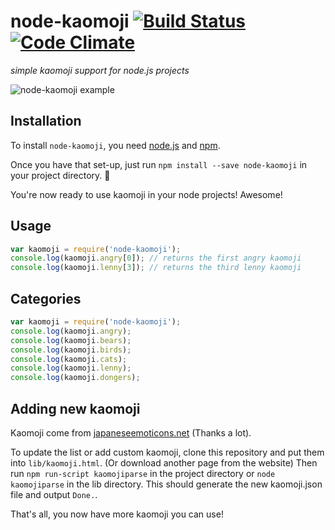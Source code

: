 # node-kaomoji [![Build Status](https://travis-ci.org/omnidan/node-kaomoji.svg?branch=master)](https://travis-ci.org/omnidan/node-kaomoji) [![Code Climate](https://codeclimate.com/github/omnidan/node-kaomoji/badges/gpa.svg)](https://codeclimate.com/github/omnidan/node-kaomoji)
_simple kaomoji support for node.js projects_

![node-kaomoji example](http://i.imgur.com/Lb9PSRe.png) 

## Installation
To install `node-kaomoji`, you need [node.js](http://nodejs.org/) and [npm](https://github.com/npm/npm#super-easy-install).

Once you have that set-up, just run `npm install --save node-kaomoji` in your project directory. :ship:

You're now ready to use kaomoji in your node projects! Awesome!

## Usage
```javascript
var kaomoji = require('node-kaomoji');
console.log(kaomoji.angry[0]); // returns the first angry kaomoji
console.log(kaomoji.lenny[3]); // returns the third lenny kaomoji
```

## Categories
```javascript
var kaomoji = require('node-kaomoji');
console.log(kaomoji.angry);
console.log(kaomoji.bears);
console.log(kaomoji.birds);
console.log(kaomoji.cats);
console.log(kaomoji.lenny);
console.log(kaomoji.dongers);
```

## Adding new kaomoji
Kaomoji come from [japaneseemoticons.net](http://japaneseemoticons.net/all-japanese-emoticons/) (Thanks a lot).

To update the list or add custom kaomoji, clone this repository and put them into `lib/kaomoji.html`. (Or download another page from the website)
Then run `npm run-script kaomojiparse` in the project directory or `node kaomojiparse` in the lib directory.
This should generate the new kaomoji.json file and output `Done.`.

That's all, you now have more kaomoji you can use!
